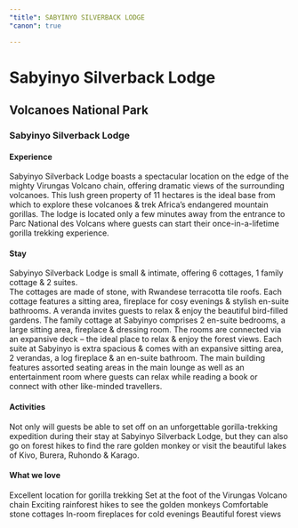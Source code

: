 ```yaml
---
"title": SABYINYO SILVERBACK LODGE
"canon": true

---
```


# Sabyinyo Silverback Lodge
## Volcanoes National Park
### Sabyinyo Silverback Lodge

#### Experience
Sabyinyo Silverback Lodge boasts a spectacular location on the edge of the mighty Virungas Volcano chain, offering dramatic views of the surrounding volcanoes.
This lush green property of 11 hectares is the ideal base from which to explore these volcanoes &amp; trek Africa’s endangered mountain gorillas.
The lodge is located only a few minutes away from the entrance to Parc National des Volcans where guests can start their once-in-a-lifetime gorilla trekking experience.

#### Stay
Sabyinyo Silverback Lodge is small &amp; intimate, offering 6 cottages, 1 family cottage &amp; 2 suites.  
The cottages are made of stone, with Rwandese terracotta tile roofs.  Each cottage features a sitting area, fireplace for cosy evenings &amp; stylish en-suite bathrooms.  A veranda invites guests to relax &amp; enjoy the beautiful bird-filled gardens.
The family cottage at Sabyinyo comprises 2 en-suite bedrooms, a large sitting area, fireplace &amp; dressing room.  The rooms are connected via an expansive deck – the ideal place to relax &amp; enjoy the forest views.
Each suite at Sabyinyo is extra spacious &amp; comes with an expansive sitting area, 2 verandas, a log fireplace &amp; an en-suite bathroom.
The main building features assorted seating areas in the main lounge as well as an entertainment room where guests can relax while reading a book or connect with other like-minded travellers.

#### Activities
Not only will guests be able to set off on an unforgettable gorilla-trekking expedition during their stay at Sabyinyo Silverback Lodge, but they can also go on forest hikes to find the rare golden monkey or visit the beautiful lakes of Kivo, Burera, Ruhondo &amp; Karago.


#### What we love
Excellent location for gorilla trekking
Set at the foot of the Virungas Volcano chain
Exciting rainforest hikes to see the golden monkeys
Comfortable stone cottages
In-room fireplaces for cold evenings
Beautiful forest views
